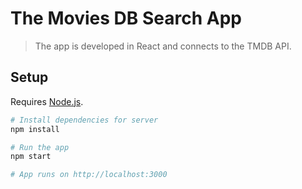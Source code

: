 # The Movies DB Search App

> The app is developed in React and connects to the TMDB API. 

## Setup

Requires [Node.js](https://nodejs.org/en/).

```bash
# Install dependencies for server
npm install

# Run the app
npm start

# App runs on http://localhost:3000
```